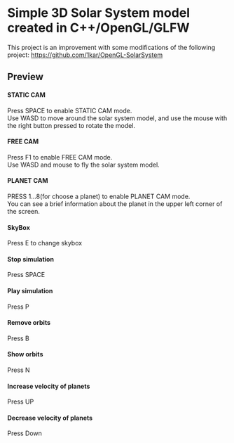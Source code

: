 # Simple 3D Solar System model created in C++/OpenGL/GLFW 
This project is an improvement with some modifications of the following project: https://github.com/1kar/OpenGL-SolarSystem
  
  ## Preview
   #### STATIC CAM
   Press SPACE to enable STATIC CAM mode.<br>
   Use WASD to move around the solar system model, and use the mouse with the right button pressed to rotate the model.
      
  
   #### FREE CAM
   
   Press F1 to enable FREE CAM mode.<br>
   Use WASD and mouse to fly the solar system model.
   
  
  
   #### PLANET CAM
   
   PRESS 1...8(for choose a planet) to enable PLANET CAM mode.<br>
   You can see a brief information about the planet in the upper left corner of the screen.

 
   #### SkyBox
   Press E to change skybox
   
   #### Stop simulation
   Press SPACE
   
   #### Play simulation
   Press P

   #### Remove orbits
   Press B

   #### Show orbits
   Press N
   
   #### Increase velocity of planets
   Press UP
   
   #### Decrease velocity of planets
   Press Down


